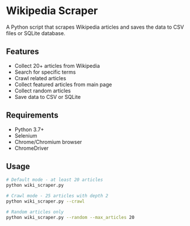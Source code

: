 # Wikipedia Scraper

A Python script that scrapes Wikipedia articles and saves the data to CSV files or SQLite database.

## Features
- Collect 20+ articles from Wikipedia
- Search for specific terms
- Crawl related articles
- Collect featured articles from main page
- Collect random articles
- Save data to CSV or SQLite

## Requirements
- Python 3.7+
- Selenium
- Chrome/Chromium browser
- ChromeDriver

## Usage
```bash
# Default mode - at least 20 articles
python wiki_scraper.py

# Crawl mode - 25 articles with depth 2
python wiki_scraper.py --crawl

# Random articles only
python wiki_scraper.py --random --max_articles 20
